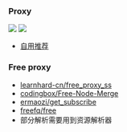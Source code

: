 ### Proxy

 <p align="left">
 	<a href="https://github.com/Nan-nx/En/blob/master/Proxy.md"><img src='https://img.shields.io/badge/Proxy-v2.0-blue'/></a>
	<a href="https://t.me/Nan_nx"><img src='https://img.shields.io/badge/by-Nan--nx-green'/></a>
 </p>
 

*  [自用推荐](https://b.luxury/waf/jCVu3VGrFlVgAcjk2)

### Free proxy
*  [learnhard-cn/free_proxy_ss](https://github.com/learnhard-cn/free_proxy_ss)
*  [codingbox/Free-Node-Merge](https://github.com/codingbox/Free-Node-Merge)
*  [ermaozi/get_subscribe](https://github.com/ermaozi/get_subscribe)
*  [freefq/free](https://github.com/freefq/free)
* 部分解析需要用到资源解析器

